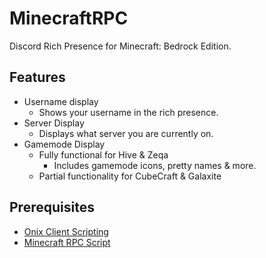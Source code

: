# MinecraftRPC
Discord Rich Presence for Minecraft: Bedrock Edition.

## Features
- Username display
  - Shows your username in the rich presence.
- Server Display
  - Displays what server you are currently on.
- Gamemode Display
  - Fully functional for Hive & Zeqa
     - Includes gamemode icons, pretty names & more.
  - Partial functionality for CubeCraft & Galaxite

## Prerequisites
- [Onix Client Scripting](https://github.com/OnixClient-Scripts/OnixClient_Scripts#setup)
- [Minecraft RPC Script](https://onixclient.com/scripting/repo?search=rpc)
